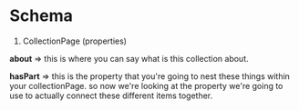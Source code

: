 # Schema

1. CollectionPage (properties)

**about** => this is where you can say what is this collection about.

**hasPart** => this is the property that you're going to nest these things within your collectionPage. so now we're looking at the property we're going to use to actually connect these different items together.

